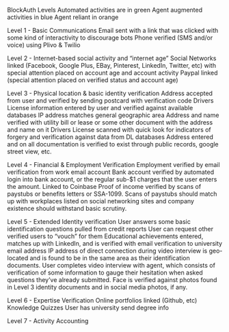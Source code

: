 BlockAuth Levels
Automated activities are in green
Agent augmented activities in blue
Agent reliant in orange

Level 1 - Basic Communications
Email sent with a link that was clicked with some kind of interactivity to discourage bots
Phone verified (SMS and/or voice) using Plivo & Twilio

Level 2 - Internet-based social activity and “internet age”
Social Networks linked (Facebook, Google Plus, EBay, Pinterest, LinkedIn, Twitter, etc) with special attention placed on account age and account activity
Paypal linked (special attention placed on verified status and account age)

Level 3 - Physical location & basic identity verification
Address accepted from user and verified by sending postcard with verification code
Drivers License information entered by user and verified against available databases
IP address matches general geographic area
Address and name verified with utility bill or lease or some other document with the address and name on it
Drivers License scanned with quick look for indicators of forgery and verification against data from DL databases
Address entered and on all documentation is verified to exist through public records, google street view, etc. 

Level 4 - Financial & Employment Verification
Employment verified by email verification from work email account
Bank account verified by automated login into bank account, or the regular sub-$1 charges that the user enters the amount. 
Linked to Coinbase
Proof of income verified by scans of paystubs or benefits letters or SSA-1099. 
Scans of paystubs should match up with workplaces listed on social networking sites and company existence should withstand basic scrutiny.

Level 5 - Extended Identity verification
User answers some basic identification questions pulled from credit reports
User can request other verified users to “vouch” for them
Educational achievements entered, matches up with LinkedIn, and is verified with email verification to university email address
IP address of direct connection during video interview is geo-located and is found to be in the same area as their identification documents. 
User completes video interview with agent, which consists of verification of some information to gauge their hesitation when asked questions they’ve already submitted. Face is verified against photos found in Level 3 identity documents and in social media photos, if any. 

Level 6 - Expertise Verification
Online portfolios linked (Github, etc)
Knowledge Quizzes
User has university send degree info

Level 7 - Activity Accounting

